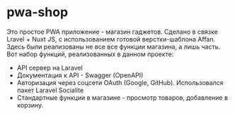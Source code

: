 # pwa-shop
Это простое PWA приложение - магазин гаджетов. Сделано в связке Lravel + Nuxt JS, с использованием готовой верстки-шаблона Affan.
Здесь были реализованы не все все функции магазина, а лишь часть. 
Вот набор функций, реализованных в данном проекте:
- API сервер на Laravel
- Документация к API - Swagger (OpenAPI)
- Авторизация через соцсети OAuth (Google, GitHub). Использовался пакет Laravel Socialite
- Стандартные функции в магазине - просмотр товаров, добавление в корзину.
